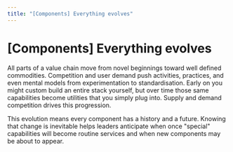 ```yaml
---
title: "[Components] Everything evolves"
---
```


# [Components] Everything evolves

All parts of a value chain move from novel beginnings toward well defined commodities. Competition and user demand push activities, practices, and even mental models from experimentation to standardisation. Early on you might custom build an entire stack yourself, but over time those same capabilities become utilities that you simply plug into.
Supply and demand competition drives this progression.

This evolution means every component has a history and a future. Knowing that change is inevitable helps leaders anticipate when once "special" capabilities will become routine services and when new components may be about to appear.
